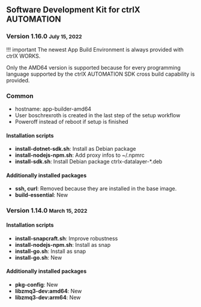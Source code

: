 ## Software Development Kit for ctrlX AUTOMATION

### Version 1.16.0 <small> July 15, 2022</small>


!!! important
    The newest App Build Environment is always provided with ctrlX WORKS.

Only the AMD64 version is supported because for every programming language supported by the ctrlX AUTOMATION SDK cross build capability is provided.

### Common

* hostname: app-builder-amd64
* User boschrexroth is created in the last step of the setup workflow
* Poweroff instead of reboot if setup is finished

#### Installation scripts

* __install-dotnet-sdk.sh__: Install as Debian package
* __install-nodejs-npm.sh__: Add proxy infos to ~/.npmrc
* __install-sdk.sh__: Install Debian package ctrlx-datalayer-*.deb

#### Additionally installed packages

* __ssh, curl__: Removed because they are installed in the base image.
* __build-essential__: New

### Version 1.14.0 <small> March 15, 2022</small>

#### Installation scripts

* __install-snapcraft.sh__: Improve robustness
* __install-nodejs-npm.sh__: Install as snap
* __install-go.sh__: Install as snap
* __install-go.sh__: New

#### Additionally installed packages

* __pkg-config__: New
* __libzmq3-dev:amd64__: New
* __libzmq3-dev:arm64__: New
